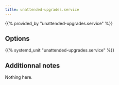 ```yaml
---
title: unattended-upgrades.service
---
```


{{% provided_by "unattended-upgrades.service" %}}

## Options

{{% systemd_unit "unattended-upgrades.service" %}}

## Additionnal notes

Nothing here.